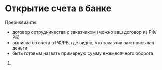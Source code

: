 # Открытие счета в банке

Прериквизиты:

* договор сотрудничества с заказчиком (можно ваш договор из РФ/РБ)
* выписка со счета в РФ/РБ, где видно, что заказчик вам присылал деньги
* быть готовым назвать примерную сумму ежемесячного оборота

1.
